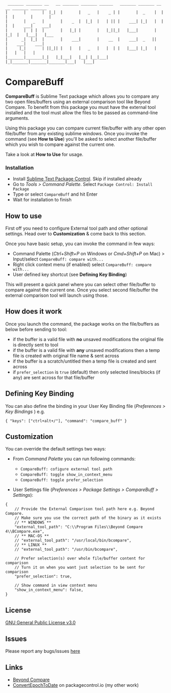 ```
 _______ _______ __   __ _______ _______ ______   _______ _______ __   __ _______ _______ 
|       |       |  |_|  |       |   _   |    _ | |       |  _    |  | |  |       |       |
|       |   _   |       |    _  |  |_|  |   | || |    ___| |_|   |  | |  |    ___|    ___|
|       |  | |  |       |   |_| |       |   |_||_|   |___|       |  |_|  |   |___|   |___ 
|      _|  |_|  |       |    ___|       |    __  |    ___|  _   ||       |    ___|    ___|
|     |_|       | ||_|| |   |   |   _   |   |  | |   |___| |_|   |       |   |   |   |    
|_______|_______|_|   |_|___|   |__| |__|___|  |_|_______|_______|_______|___|   |___|    

```
# CompareBuff

**CompareBuff** is Sublime Text package which allows you to compare any two open files/buffers
using an external comparison tool like Beyond Compare. To benefit from this package you must
have the external tool installed and the tool must allow the files to be passed as command-line
arguments.

Using this package you can compare current file/buffer with any other open file/buffer from
any existing sublime windows. Once you invoke the command (see **How to Use**) you'll be asked to
select another file/buffer which you wish to compare against the current one.

Take a look at **How to Use** for usage.

### Installation

* Install [Sublime Text Package Control](https://packagecontrol.io). Skip if installed already
* Go to _Tools > Command Palette_. Select `Package Control: Install Package`
* Type or select `CompareBuff` and hit Enter
* Wait for installation to finish

## How to use

First off you need to configure External tool path and other optional settings. Head over to **Customization** & come back to this section.

Once you have basic setup, you can invoke the command in few ways:

* Command Palette (_Ctrl+Shift+P_ on Windows or _Cmd+Shift+P_ on Mac) > Input/select `CompareBuff: compare with...`
* Right click context menu (if enabled) select `CompareBuff: compare with...`
* User defined key shortcut (see **Defining Key Binding**)

This will present a quick panel where you can select other file/buffer to compare against the
current one. Once you select second file/buffer the external comparison tool will launch using those.

## How does it work

Once you launch the command, the package works on the file/buffers as below before sending to tool:

* if the buffer is a valid file with **no** unsaved modifications the original file is directly sent to tool
* if the buffer is a valid file with **any** unsaved modifications then a temp file is created with original file name & sent across
* if the buffer is a scratch/untitled then a temp file is created and sent across
* if `prefer_selection` is `true` (default) then only selected lines/blocks (if any) are sent across for that file/buffer

## Defining Key Binding

You can also define the binding in your User Key Binding file (_Preferences > Key Bindings_ ) e.g.

`{ "keys": ["ctrl+alt+/"], "command": "compare_buff" }`

## Customization

You can override the default settings two ways:

* From _Command Palette_ you can run following commands:
    * `CompareBuff: cofigure external tool path`
    * `CompareBuff: toggle show_in_context_menu`
    * `CompareBuff: toggle prefer_selection`

* User Settings file (_Preferences > Package Settings > CompareBuff > Settings_):
```
{
    // Provide the External Comparison tool path here e.g. Beyond Compare.
    // Make sure you use the correct path of the binary as it exists
    // ** WINDOWS **
    "external_tool_path": "C:\\Program Files\\Beyond Compare 4\\BCompare.exe",
    // ** MAC-OS **
    // "external_tool_path": "/usr/local/bin/bcompare",
    // ** LINUX **
    // "external_tool_path": "/usr/bin/bcompare",

    // Prefer selection(s) over whole file/buffer content for comparison
    // Turn it on when you want just selection to be sent for comparison
    "prefer_selection": true,

    // Show command in view context menu
    "show_in_context_menu": false,
}
```

## License

[GNU General Public License v3.0](https://github.com/nexional/CompareBuff/blob/master/LICENSE)

## Issues

Please report any bugs/issues [here](https://github.com/nexional/CompareBuff/issues/new)

## Links

* [Beyond Compare](https://www.scootersoftware.com/download.php)
* [ConvertEpochToDate](https://packagecontrol.io/packages/ConvertEpochToDate) on packagecontrol.io (my other work)
